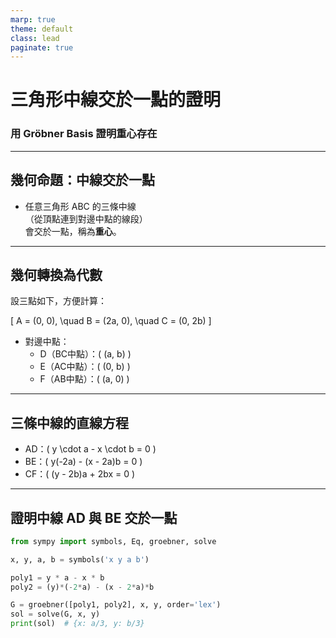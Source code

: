 ```yaml
---
marp: true
theme: default
class: lead
paginate: true
---
```


# 三角形中線交於一點的證明  
### 用 Gröbner Basis 證明重心存在

---

## 幾何命題：中線交於一點

- 任意三角形 ABC 的三條中線  
  （從頂點連到對邊中點的線段）  
  會交於一點，稱為**重心**。

---

## 幾何轉換為代數

設三點如下，方便計算：

\[
A = (0, 0), \quad B = (2a, 0), \quad C = (0, 2b)
\]

- 對邊中點：
  - D（BC中點）：\( (a, b) \)
  - E（AC中點）：\( (0, b) \)
  - F（AB中點）：\( (a, 0) \)

---

## 三條中線的直線方程

- AD：\( y \cdot a - x \cdot b = 0 \)
- BE：\( y(-2a) - (x - 2a)b = 0 \)
- CF：\( (y - 2b)a + 2bx = 0 \)

---

## 證明中線 AD 與 BE 交於一點

```python
from sympy import symbols, Eq, groebner, solve

x, y, a, b = symbols('x y a b')

poly1 = y * a - x * b
poly2 = (y)*(-2*a) - (x - 2*a)*b

G = groebner([poly1, poly2], x, y, order='lex')
sol = solve(G, x, y)
print(sol)  # {x: a/3, y: b/3}
